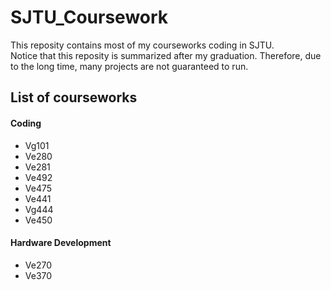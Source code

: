 # SJTU_Coursework
This reposity contains most of my courseworks coding in SJTU.<br>
Notice that this reposity is summarized after my graduation. Therefore, due to the long time, many projects are not guaranteed to run.
## List of courseworks
#### Coding
- Vg101
- Ve280
- Ve281
- Ve492
- Ve475
- Ve441
- Vg444
- Ve450
#### Hardware Development
- Ve270
- Ve370

